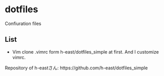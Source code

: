# dotfiles
Confiuration files

## List
* Vim
clone .vimrc form h-east/dotfiles_simple at first. And I customize vimrc.
<Reference>
Repository of h-eastさん: https://github.com/h-east/dotfiles_simple
